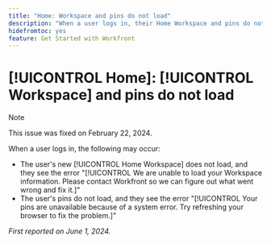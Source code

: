 ```yaml
---
title: "Home: Workspace and pins do not load"
description: "When a user logs in, their Home Workspace and pins do not load, and they see error messages."
hidefromtoc: yes
feature: Get Started with Workfront
---
```


# [!UICONTROL Home]: [!UICONTROL Workspace] and pins do not load

>[!NOTE]
>
>This issue was fixed on February 22, 2024.

When a user logs in, the following may occur:

* The user's new [!UICONTROL Home Workspace] does not load, and they see the error "[!UICONTROL We are unable to load your Workspace information. Please contact Workfront so we can figure out what went wrong and fix it.]"
* The user's pins do not load, and they see the error "[!UICONTROL Your pins are unavailable because of a system error. Try refreshing your browser to fix the problem.]"

_First reported on June 1, 2024._
